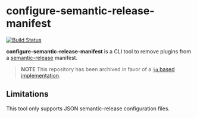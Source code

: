 # configure-semantic-release-manifest

[![Build Status]](https://github.com/EricCrosson/configure-semantic-release-manifest/actions/workflows/release.yml)

[build status]: https://github.com/EricCrosson/configure-semantic-release-manifest/actions/workflows/release.yml/badge.svg?event=push

**configure-semantic-release-manifest** is a CLI tool to remove plugins from a [semantic-release] manifest.

> **NOTE**
> This repository has been archived in favor of a [`jq` based implementation](https://github.com/semantic-release-action/rust/commit/dab05bc0ac51dffdf0ec8d9403e1b0cc42fd86d2).

[semantic-release]: https://github.com/semantic-release/semantic-release

## Limitations

This tool only supports JSON semantic-release configuration files.
